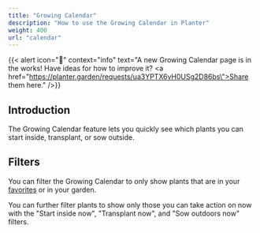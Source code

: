 ```yaml
---
title: "Growing Calendar"
description: "How to use the Growing Calendar in Planter"
weight: 400
url: "calendar"
---
```


{{< alert icon="📆️" context="info" text="A new Growing Calendar page is in the works! Have ideas for how to improve it? <a href=\"https://planter.garden/requests/ua3YPTX6vH0USg2D86bs\">Share them here</a>." />}}

## Introduction
The Growing Calendar feature lets you quickly see which plants you can start inside, transplant, or sow outside.


## Filters
You can filter the Growing Calendar to only show plants that are in your <a href="https://info.planter.garden/plants#marking-a-plant-as-a-favorite">favorites</a> or in your garden.

You can further filter plants to show only those you can take action on now with the "Start inside now", "Transplant now", and "Sow outdoors now" filters.
